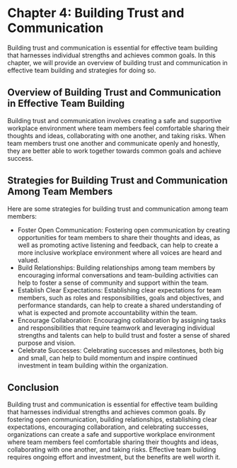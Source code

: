 Chapter 4: Building Trust and Communication
===========================================

Building trust and communication is essential for effective team building that harnesses individual strengths and achieves common goals. In this chapter, we will provide an overview of building trust and communication in effective team building and strategies for doing so.

Overview of Building Trust and Communication in Effective Team Building
-----------------------------------------------------------------------

Building trust and communication involves creating a safe and supportive workplace environment where team members feel comfortable sharing their thoughts and ideas, collaborating with one another, and taking risks. When team members trust one another and communicate openly and honestly, they are better able to work together towards common goals and achieve success.

Strategies for Building Trust and Communication Among Team Members
------------------------------------------------------------------

Here are some strategies for building trust and communication among team members:

* Foster Open Communication: Fostering open communication by creating opportunities for team members to share their thoughts and ideas, as well as promoting active listening and feedback, can help to create a more inclusive workplace environment where all voices are heard and valued.
* Build Relationships: Building relationships among team members by encouraging informal conversations and team-building activities can help to foster a sense of community and support within the team.
* Establish Clear Expectations: Establishing clear expectations for team members, such as roles and responsibilities, goals and objectives, and performance standards, can help to create a shared understanding of what is expected and promote accountability within the team.
* Encourage Collaboration: Encouraging collaboration by assigning tasks and responsibilities that require teamwork and leveraging individual strengths and talents can help to build trust and foster a sense of shared purpose and vision.
* Celebrate Successes: Celebrating successes and milestones, both big and small, can help to build momentum and inspire continued investment in team building within the organization.

Conclusion
----------

Building trust and communication is essential for effective team building that harnesses individual strengths and achieves common goals. By fostering open communication, building relationships, establishing clear expectations, encouraging collaboration, and celebrating successes, organizations can create a safe and supportive workplace environment where team members feel comfortable sharing their thoughts and ideas, collaborating with one another, and taking risks. Effective team building requires ongoing effort and investment, but the benefits are well worth it.
